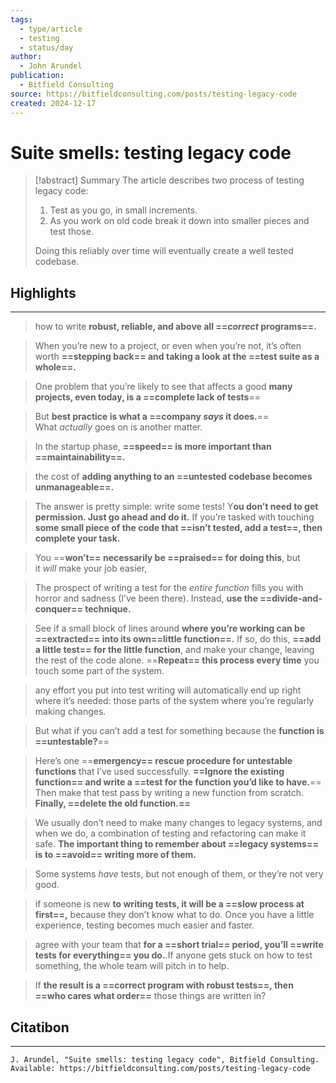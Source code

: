 ```yaml
---
tags:
  - type/article
  - testing
  - status/day
author:
  - John Arundel
publication:
  - Bitfield Consulting
source: https://bitfieldconsulting.com/posts/testing-legacy-code
created: 2024-12-17
---
```

# Suite smells: testing legacy code

> [!abstract] Summary
> The article describes two process of testing legacy code:
> 1. Test as you go, in small increments.
> 2. As you work on old code break it down into smaller pieces and test those.
> 
>Doing this reliably over time will eventually create a well tested codebase.
## Highlights
---
> how to write **robust, reliable, and above all ==_correct_ programs==.**

> When you’re new to a project, or even when you’re not, it’s often worth **==stepping back== and taking a look at the ==test suite as a whole==.**

> One problem that you’re likely to see that affects a good **many projects, even today, is a ==complete lack of tests**==

> But **best practice is what a ==company _says_ it does.**== What _actually_ goes on is another matter.

> In the startup phase, **==speed== is more important than ==maintainability==.**

> the cost of **adding anything to an ==untested codebase becomes unmanageable==.**

> The answer is pretty simple: write some tests! Y**ou don’t need to get permission. Just go ahead and do it.** If you’re tasked with touching **some small piece of the code that ==isn’t tested, add a test==, then complete your task.**

> You ==**won’t== necessarily be ==praised== for doing this**, but it _will_ make your job easier,

> The prospect of writing a test for the _entire function_ fills you with horror and sadness (I’ve been there). Instead, **use the ==divide-and-conquer== technique.**

> See if a small block of lines around **where you’re working can be ==extracted== into its own==little function==.** If so, do this, **==add a little test== for the little function**, and make your change, leaving the rest of the code alone. ==**Repeat== this process every time** you touch some part of the system.

> any effort you put into test writing will automatically end up right where it’s needed: those parts of the system where you’re regularly making changes.

> But what if you can’t add a test for something because the **function is ==untestable?**==

> Here’s one ==**emergency== rescue procedure for untestable functions** that I’ve used successfully. **==Ignore the existing function== and write a ==test for the function you’d like to have.**== Then make that test pass by writing a new function from scratch. **Finally, ==delete the old function.==**

> We usually don’t need to make many changes to legacy systems, and when we do, a combination of testing and refactoring can make it safe. **The important thing to remember about ==legacy systems== is to ==avoid== writing more of them.**

> Some systems _have_ tests, but not enough of them, or they’re not very good.

> if someone is new **to writing tests, it will be a ==slow process at first==,** because they don’t know what to do. Once you have a little experience, testing becomes much easier and faster.

> agree with your team that **for a ==short trial== period, you’ll ==write tests for everything== you do.**.If anyone gets stuck on how to test something, the whole team will pitch in to help.

> If **the result is a ==correct program with robust tests==, then ==who cares what order==** those things are written in?
## Citatibon
---
```
J. Arundel, "Suite smells: testing legacy code", Bitfield Consulting.
Available: https://bitfieldconsulting.com/posts/testing-legacy-code 
```
